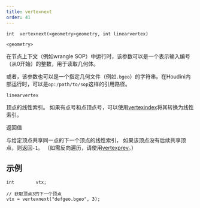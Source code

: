 ```yaml
---
title: vertexnext
order: 41
---
```

`int  vertexnext(<geometry>geometry, int linearvertex)`

`<geometry>`

在节点上下文（例如wrangle SOP）中运行时，该参数可以是一个表示输入编号（从0开始）的整数，用于读取几何体。

或者，该参数也可以是一个指定几何文件（例如`.bgeo`）的字符串。在Houdini内部运行时，可以是`op:/path/to/sop`这样的引用路径。

`linearvertex`

顶点的线性索引。
如果有点号和点顶点号，可以使用[vertexindex](vertexindex.html "将基元/顶点对转换为线性顶点。")将其转换为线性索引。

返回值

与给定顶点共享同一点的下一个顶点的线性索引，
如果该顶点没有后续共享顶点，则返回`-1`。
（如需反向遍历，请使用[vertexprev](vertexprev.html "返回与给定顶点共享同一点的前一个顶点的线性顶点编号。")。）

## 示例

```vex
int        vtx;

// 获取顶点3的下一个顶点
vtx = vertexnext("defgeo.bgeo", 3);

```
